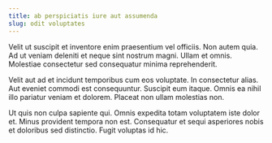 ```yaml
---
title: ab perspiciatis iure aut assumenda
slug: odit voluptates
---
```


Velit ut suscipit et inventore enim praesentium vel officiis. Non autem quia. Ad ut veniam deleniti et neque sint nostrum magni. Ullam et omnis. Molestiae consectetur sed consequatur minima reprehenderit.

Velit aut ad et incidunt temporibus cum eos voluptate. In consectetur alias. Aut eveniet commodi est consequuntur. Suscipit eum itaque. Omnis ea nihil illo pariatur veniam et dolorem. Placeat non ullam molestias non.

Ut quis non culpa sapiente qui. Omnis expedita totam voluptatem iste dolor et. Minus provident tempora non est. Consequatur et sequi asperiores nobis et doloribus sed distinctio. Fugit voluptas id hic.
